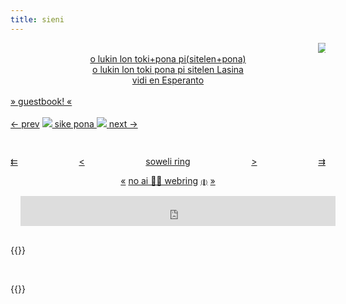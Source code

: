 ```yaml
---
title: sieni
---
```

    
<marquee direction="left" scrollamount=20>
    <img src="/media/sillies/teto.png" alt="teto" class="fatass">
</marquee>

<div align="center">
    <a href="/sp"><span class="sp">o lukin lon toki+pona pi(sitelen+pona)</span></a><br>
    <a href="/tp">o lukin lon toki pona pi sitelen Lasina</a><br>
    <a href="/eo">vidi en Esperanto</a>
</div>

<br>
<div class="guestbook">
    <a href="https://sijeni.atabook.org/">» guestbook! «</a><br>
</div>

</div><br><div class="box">

<div id="sike-pona" style="width: 100%; height: 3rem;">
  <link rel="stylesheet" href="https://sike.pona.la/embed.css"/>
  <span id="left">
    <a href="https://sike.pona.la/jan/soko Sijeni/prev.html" id="prev">← prev</a>
    </span>
  <span id="mid"><a href="https://sike.pona.la">
    <img class="tokipona" src="https://sike.pona.la/assets/tokipona.svg"></img>
    sike pona
    <img class="tokipona" src="https://sike.pona.la/assets/tokipona.svg"></img>
  </a></span>
  <span id="right">
  <a href="https://sike.pona.la/jan/soko Sijeni/next.html" id="next">next →</a>
  </span>
</div>

<p id="soweliring" style="display: flex; justify-content: space-between; width: auto;"><a href="https://thedressedmolerat.github.io/webring?name=soko%20Sijeni&to=skipprevious">⇇</a> <a href="https://thedressedmolerat.github.io/webring?name=soko%20Sijeni&to=previous">&lt;</a> <a href="https://thedressedmolerat.github.io/webring">soweli ring</a> <a href="https://thedressedmolerat.github.io/webring?name=soko%20Sijeni&to=next">&gt;</a> <a href="https://thedressedmolerat.github.io/webring?name=soko%20Sijeni&to=skipnext">⇉</a></p>

<div style="text-align:center">
<a href="https://baccyflap.com/noai/?prv&s=nja" target="_top" title="previous">«</a>
<a href="https://baccyflap.com/noai" target="_blank">no ai &#x1f6ab;&#129302; webring</a>
<a style="font-size:60%" href="https://baccyflap.com/noai/?rnd" target="_top" title="random">(&#x1F3B2;)</a>
<a href="https://baccyflap.com/noai/?nxt&s=nja" target="_top" title="next">»</a>
</div>

<iframe id="bucket-webring" style="width: 100%; height: 3rem; border: none;margin: 1rem;" src="https://webring.bucketfish.me/embed.html?name=sieni&lightmode=true"></iframe> 

<br>

{{<buttons>}}

<br>

{{<john>}}
